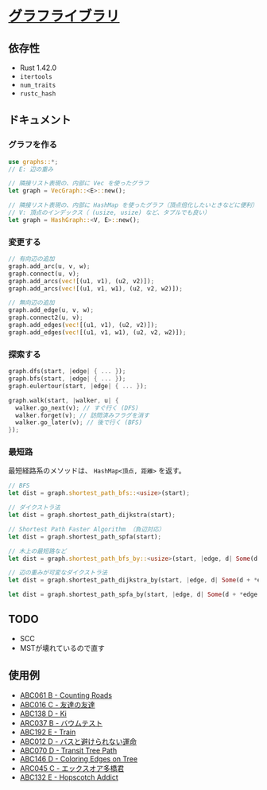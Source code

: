 # [グラフライブラリ](https://github.com/magurofly/cp-library-rs/blob/main/src/graphs.rs)

## 依存性

* Rust 1.42.0
* `itertools`
* `num_traits`
* `rustc_hash`

## ドキュメント

### グラフを作る

```rust
use graphs::*;
// E: 辺の重み

// 隣接リスト表現の、内部に Vec を使ったグラフ
let graph = VecGraph::<E>::new();

// 隣接リスト表現の、内部に HashMap を使ったグラフ（頂点倍化したいときなどに便利）
// V: 頂点のインデックス（ (usize, usize) など、タプルでも良い）
let graph = HashGraph::<V, E>::new();
```

### 変更する

```rust
// 有向辺の追加
graph.add_arc(u, v, w);
graph.connect(u, v);
graph.add_arcs(vec![(u1, v1), (u2, v2)]);
graph.add_arcs(vec![(u1, v1, w1), (u2, v2, w2)]);

// 無向辺の追加
graph.add_edge(u, v, w);
graph.connect2(u, v);
graph.add_edges(vec![(u1, v1), (u2, v2)]);
graph.add_edges(vec![(u1, v1, w1), (u2, v2, w2)]);
```

### 探索する

```rust
graph.dfs(start, |edge| { ... });
graph.bfs(start, |edge| { ... });
graph.eulertour(start, |edge| { ... });

graph.walk(start, |walker, u| {
  walker.go_next(v); // すぐ行く (DFS)
  walker.forget(v); // 訪問済みフラグを消す
  walker.go_later(v); // 後で行く (BFS)
});
```

### 最短路

最短経路系のメソッドは、 `HashMap<頂点, 距離>` を返す。

```rust
// BFS
let dist = graph.shortest_path_bfs::<usize>(start);

// ダイクストラ法
let dist = graph.shortest_path_dijkstra(start);

// Shortest Path Faster Algorithm （負辺対応）
let dist = graph.shortest_path_spfa(start);

// 木上の最短路など
let dist = graph.shortest_path_bfs_by::<usize>(start, |edge, d| Some(d + 1) );

// 辺の重みが可変なダイクストラ法
let dist = graph.shortest_path_dijkstra_by(start, |edge, d| Some(d + *edge.weight()) );

let dist = graph.shortest_path_spfa_by(start, |edge, d| Some(d + *edge.weight()) );
```

<!--
### 最小全域木

```rust
let (cost, subgraph) = graph.minimum_spanning_tree_prim(root);
```
-->

## TODO
 
* SCC
* MSTが壊れているので直す

## 使用例

* [ABC061 B - Counting Roads](https://atcoder.jp/contests/abc061/submissions/23472094)
* [ABC016 C - 友達の友達](https://atcoder.jp/contests/abc016/submissions/23472744)
* [ABC138 D - Ki](https://atcoder.jp/contests/abc138/submissions/23472889)
* [ARC037 B - バウムテスト](https://atcoder.jp/contests/arc037/submissions/23473403)
* [ABC192 E - Train](https://atcoder.jp/contests/abc192/submissions/23473685)
* [ABC012 D - バスと避けられない運命](https://atcoder.jp/contests/abc012/submissions/23478433)
* [ABC070 D - Transit Tree Path](https://atcoder.jp/contests/abc070/submissions/23478521)
* [ABC146 D - Coloring Edges on Tree](https://atcoder.jp/contests/abc146/submissions/23481393)
* [ARC045 C - エックスオア多橋君](https://atcoder.jp/contests/arc045/submissions/23512154)
* [ABC132 E - Hopscotch Addict](https://atcoder.jp/contests/abc132/submissions/23541308)
